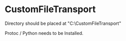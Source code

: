 # CustomFileTransport

Directory should be placed at
"C:\CustomFileTransport"

Protoc / Python
needs to be Installed.
